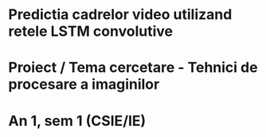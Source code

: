 # Predictia cadrelor video utilizand retele LSTM convolutive
# Proiect / Tema cercetare - Tehnici de procesare a imaginilor
# An 1, sem 1 (CSIE/IE)